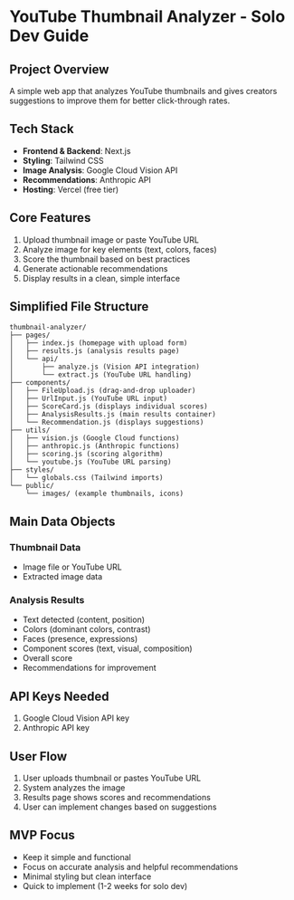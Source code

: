 # YouTube Thumbnail Analyzer - Solo Dev Guide

## Project Overview
A simple web app that analyzes YouTube thumbnails and gives creators suggestions to improve them for better click-through rates.

## Tech Stack
- **Frontend & Backend**: Next.js
- **Styling**: Tailwind CSS
- **Image Analysis**: Google Cloud Vision API
- **Recommendations**: Anthropic API
- **Hosting**: Vercel (free tier)

## Core Features
1. Upload thumbnail image or paste YouTube URL
2. Analyze image for key elements (text, colors, faces)
3. Score the thumbnail based on best practices
4. Generate actionable recommendations
5. Display results in a clean, simple interface

## Simplified File Structure
```
thumbnail-analyzer/
├── pages/
│   ├── index.js (homepage with upload form)
│   ├── results.js (analysis results page)
│   └── api/
│       ├── analyze.js (Vision API integration)
│       └── extract.js (YouTube URL handling)
├── components/
│   ├── FileUpload.js (drag-and-drop uploader)
│   ├── UrlInput.js (YouTube URL input)
│   ├── ScoreCard.js (displays individual scores)
│   ├── AnalysisResults.js (main results container)
│   └── Recommendation.js (displays suggestions)
├── utils/
│   ├── vision.js (Google Cloud functions)
│   ├── anthropic.js (Anthropic functions)
│   ├── scoring.js (scoring algorithm)
│   └── youtube.js (YouTube URL parsing)
├── styles/
│   └── globals.css (Tailwind imports)
└── public/
    └── images/ (example thumbnails, icons)
```

## Main Data Objects

### Thumbnail Data
- Image file or YouTube URL
- Extracted image data

### Analysis Results
- Text detected (content, position)
- Colors (dominant colors, contrast)
- Faces (presence, expressions)
- Component scores (text, visual, composition)
- Overall score
- Recommendations for improvement

## API Keys Needed
1. Google Cloud Vision API key
2. Anthropic API key

## User Flow
1. User uploads thumbnail or pastes YouTube URL
2. System analyzes the image
3. Results page shows scores and recommendations
4. User can implement changes based on suggestions

## MVP Focus
- Keep it simple and functional
- Focus on accurate analysis and helpful recommendations
- Minimal styling but clean interface
- Quick to implement (1-2 weeks for solo dev)